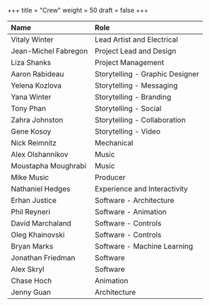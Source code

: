 +++
title = "Crew"
weight = 50
draft = false
+++

| Name        | Role            |
|:------------- |:------------- |
| Vitaly Winter              | Lead Artist and Electrical |
| Jean-Michel Fabregon       |Project Lead and Design |
| Liza Shanks                | Project Management |
| Aaron Rabideau             | Storytelling - Graphic Designer |
| Yelena Kozlova             | Storytelling - Messaging |
| Yana Winter                | Storytelling - Branding |
| Tony Phan                  | Storytelling - Social |
| Zahra Johnston             | Storytelling - Collaboration |
| Gene Kosoy                 | Storytelling - Video |
| Nick Reimnitz              | Mechanical |
| Alex Olshannikov           | Music |
| Moustapha Moughrabi        | Music |
| Mike	Music                | Producer |
| Nathaniel Hedges           | Experience and Interactivity |
| Erhan Justice              | Software - Architecture |
| Phil Reyneri               | Software - Animation |
| David Marchaland           | Software - Controls |
| Oleg Khainovski            | Software - Controls |
| Bryan Marks                | Software - Machine Learning |
| Jonathan Friedman          | Software |
| Alex Skryl                 | Software |
| Chase Hoch                 | Animation |
| Jenny Guan                 | Architecture |
